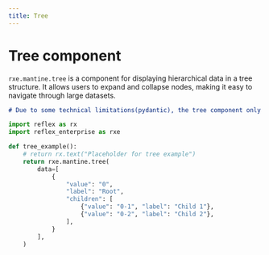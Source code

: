 ```yaml
---
title: Tree
---
```


# Tree component

`rxe.mantine.tree` is a component for displaying hierarchical data in a tree structure. It allows users to expand and collapse nodes, making it easy to navigate through large datasets.

```md alert warning
# Due to some technical limitations(pydantic), the tree component only supports 5 levels of depths for the `data` props.
```

```python demo exec toggle
import reflex as rx
import reflex_enterprise as rxe

def tree_example():
    # return rx.text("Placeholder for tree example")
    return rxe.mantine.tree(
        data=[
            {
                "value": "0",
                "label": "Root",
                "children": [
                    {"value": "0-1", "label": "Child 1"},
                    {"value": "0-2", "label": "Child 2"},
                ],
            }
        ],
    )
```